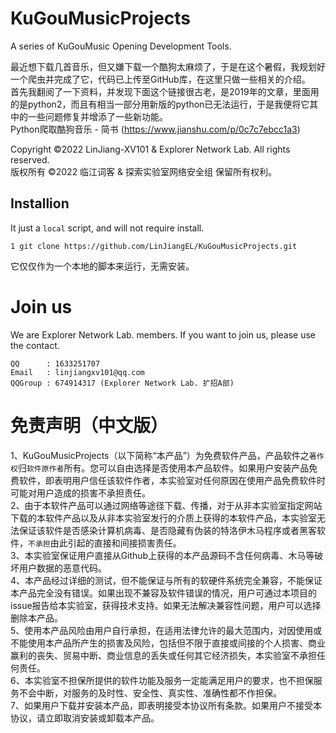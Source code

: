 # KuGouMusicProjects
A series of KuGouMusic Opening Development Tools.  
  
最近想下载几首音乐，但又嫌下载一个酷狗太麻烦了，于是在这个暑假，我规划好一个爬虫并完成了它，代码已上传至GitHub库，在这里只做一些相关的介绍。  
首先我翻阅了一下资料，并发现下面这个链接很古老，是2019年的文章，里面用的是python2，而且有相当一部分用新版的python已无法运行，于是我便将它其中的一些问题修复并增添了一些新功能。  
Python爬取酷狗音乐 - 简书 (https://www.jianshu.com/p/0c7c7ebcc1a3)

Copyright ©2022 LinJiang-XV101 & Explorer Network Lab. All rights reserved.  
版权所有 ©2022 临江词客 & 探索实验室网络安全组 保留所有权利。  

## Installion
It just a `local` script, and will not require install.  

```
1 git clone https://github.com/LinJiangEL/KuGouMusicProjects.git
```

它仅仅作为一个本地的脚本来运行，无需安装。


# Join us
We are Explorer Network Lab. members. If you want to join us, please use the contact.  
```
QQ      : 1633251707
Email   : linjiangxv101@qq.com
QQGroup : 674914317 (Explorer Network Lab. 扩招A部)
```

# 免责声明（中文版）
1、KuGouMusicProjects（以下简称“本产品”）为免费软件产品，产品软件之`著作权`归`软件原作者`所有。您可以自由选择是否使用本产品软件。如果用户安装产品免费软件，即表明用户信任该软件作者，本实验室对任何原因在使用产品免费软件时可能对用户造成的损害不承担责任。  
2、由于本软件产品可以通过网络等途径下载、传播，对于从非本实验室指定网站下载的本软件产品以及从非本实验室发行的介质上获得的本软件产品，本实验室无法保证该软件是否感染计算机病毒、是否隐藏有伪装的特洛伊木马程序或者黑客软件，`不承担`由此引起的直接和间接损害责任。  
3、本实验室保证用户直接从Github上获得的本产品源码不含任何病毒、木马等破坏用户数据的恶意代码。  
4、本产品经过详细的测试，但不能保证与所有的软硬件系统完全兼容，不能保证本产品完全没有错误。如果出现不兼容及软件错误的情况，用户可通过本项目的issue报告给本实验室，获得技术支持。如果无法解决兼容性问题，用户可以选择删除本产品。  
5、使用本产品风险由用户自行承担，在适用法律允许的最大范围内，对因使用或不能使用本产品所产生的损害及风险，包括但不限于直接或间接的个人损害、商业赢利的丧失、贸易中断、商业信息的丢失或任何其它经济损失，本实验室不承担任何责任。  
6、本实验室不担保所提供的软件功能及服务一定能满足用户的要求，也不担保服务不会中断，对服务的及时性、安全性、真实性、准确性都不作担保。  
7、如果用户下载并安装本产品，即表明接受本协议所有条款。如果用户不接受本协议，请立即取消安装或卸载本产品。  
